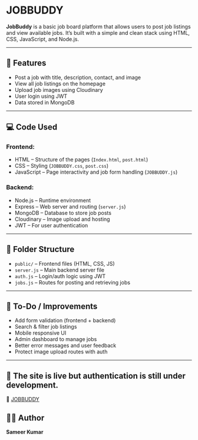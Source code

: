 # JOBBUDDY

**JobBuddy** is a basic job board platform that allows users to post job listings and view available jobs. It’s built with a simple and clean stack using HTML, CSS, JavaScript, and Node.js.

---

## 🔹 Features

- Post a job with title, description, contact, and image
- View all job listings on the homepage
- Upload job images using Cloudinary
- User login using JWT
- Data stored in MongoDB

---

## 💻 Code Used

### Frontend:
- HTML – Structure of the pages (`Index.html`, `post.html`)
- CSS – Styling (`JOBBUDDY.css`, `post.css`)
- JavaScript – Page interactivity and job form handling (`JOBBUDDY.js`)

### Backend:
- Node.js – Runtime environment
- Express – Web server and routing (`server.js`)
- MongoDB – Database to store job posts
- Cloudinary – Image upload and hosting
- JWT – For user authentication

---

## 📁 Folder Structure

- `public/` – Frontend files (HTML, CSS, JS)
- `server.js` – Main backend server file
- `auth.js` – Login/auth logic using JWT
- `jobs.js` – Routes for posting and retrieving jobs

---

## 📌 To-Do / Improvements

- Add form validation (frontend + backend)
- Search & filter job listings
- Mobile responsive UI
- Admin dashboard to manage jobs
- Better error messages and user feedback
- Protect image upload routes with auth

---

## 🚧 The site is live but authentication is still under development.

🔗 [JOBBUDDY](https://jobbuddy-r8nw.onrender.com)

## 👨‍💻 Author

**Sameer Kumar**